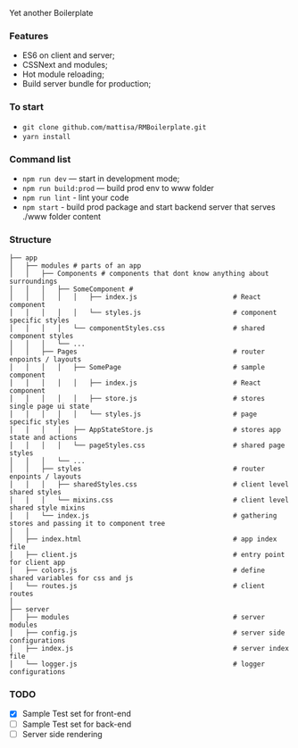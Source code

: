 Yet another Boilerplate

### Features
- ES6 on client and server;
- CSSNext and modules;
- Hot module reloading;
- Build server bundle for production;

### To start
- `git clone github.com/mattisa/RMBoilerplate.git`
- `yarn install`

### Command list
- `npm run dev` — start in development mode;
- `npm run build:prod` — build prod env to www folder
- `npm run lint` - lint your code
- `npm start` - build prod package and start backend server that serves ./www folder content

### Structure
```
├── app
│   ├── modules # parts of an app
│   │   ├── Components # components that dont know anything about surroundings
│   │   │   ├── SomeComponent #
│   │   │   │   │   ├── index.js                        # React component
│   │   │   │   │   └── styles.js                       # component specific styles
│   │   │   │   └── componentStyles.css                 # shared component styles
│   │   │   └── ...
│   │   ├── Pages                                       # router enpoints / layouts
│   │   │   │   ├── SomePage                            # sample component
│   │   │   │   │   ├── index.js                        # React component
│   │   │   │   │   ├── store.js                        # stores single page ui state
│   │   │   │   │   └── styles.js                       # page specific styles
│   │   │   │   ├── AppStateStore.js                    # stores app state and actions
│   │   │   │   └── pageStyles.css                      # shared page styles
│   │   │   └── ...
│   │   ├── styles                                      # router enpoints / layouts
│   │   │   ├── sharedStyles.css                        # client level shared styles
│   │   │   └── mixins.css                              # client level shared style mixins
│   │   └── index.js                                    # gathering stores and passing it to component tree
│   │
│   ├── index.html                                      # app index file
│   ├── client.js                                       # entry point for client app
│   ├── colors.js                                       # define shared variables for css and js
│   └── routes.js                                       # client routes
│
├── server
│   ├── modules                                         # server modules
│   ├── config.js                                       # server side configurations
│   ├── index.js                                        # server index file
│   └── logger.js                                       # logger configurations

```

### TODO
- [X] Sample Test set for front-end
- [ ] Sample Test set for back-end
- [ ] Server side rendering

